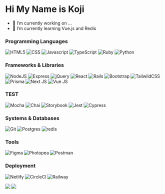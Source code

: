 # Hi My Name is Koji

- 🔭 I’m currently working on ...
- 🌱 I’m currently learning Vue.js and Redis


### Programming Languages
![HTML5](https://img.shields.io/badge/-HTML5-E34F26?style=for-the-badge&logo=html5&logoColor=white)
![CSS](https://img.shields.io/badge/-CSS-1572B6?style=for-the-badge&logo=css3&logoColor=white)
![Javascript](https://img.shields.io/badge/-JavaScript-F7DF1E?style=for-the-badge&logo=javascript&logoColor=black)
![TypeScript](https://img.shields.io/badge/-typescript-3178C6?style=for-the-badge&logo=typescript&logoColor=white)
![Ruby](https://img.shields.io/badge/-Ruby-CC342D?style=for-the-badge&logo=ruby&logoColor=white)
![Python](https://img.shields.io/badge/-python-3776AB?style=for-the-badge&logo=python&logoColor=white)


### Frameworks & Libraries
![NodeJS](https://img.shields.io/badge/node.js-6DA55F?style=for-the-badge&logo=node.js&logoColor=white)
![Express](https://img.shields.io/badge/Express-black?style=for-the-badge&logo=express&logoColor=white)
![jQuery](https://img.shields.io/badge/jQuery-0769AD?style=for-the-badge&logo=jquery&logoColor=white)
![React](https://img.shields.io/badge/react-%2320232a.svg?style=for-the-badge&logo=react&logoColor=%2361DAFB)
![Rails](https://img.shields.io/badge/rails-CC0000?style=for-the-badge&logo=rubyonrails&logoColor=white)
![Bootstrap](https://img.shields.io/badge/Bootstrap-7952B3?style=for-the-badge&logo=bootstrap&logoColor=white)
![TailwildCSS](https://img.shields.io/badge/Tailwind-06B6D4?style=for-the-badge&logo=tailwindcss&logoColor=white)
![Prisma](https://img.shields.io/badge/-Prisma-3982CE?style=for-the-badge&logo=Prisma&logoColor=white)
![Next JS](https://img.shields.io/badge/Next-000000?style=for-the-badge&logo=next.js&logoColor=white)
![Vue JS](https://img.shields.io/badge/Vue-4FC08D?style=for-the-badge&logo=vue.js&logoColor=white)

### TEST

![Mocha](https://img.shields.io/badge/-Mocha-8D6748?style=for-the-badge&logo=mocha&logoColor=white)
![Chai](https://img.shields.io/badge/-Chai-white?style=for-the-badge&logo=chai&logoColor=A30701)
![Storybook](https://img.shields.io/badge/-Storybook-FF4785?style=for-the-badge&logo=storybook&logoColor=white)
![Jest](https://img.shields.io/badge/-Jest-white?style=for-the-badge&logo=jest&logoColor=C21325)
![Cypress](https://img.shields.io/badge/-Cypress-17202C?style=for-the-badge&logo=cypress&logoColor=white)

### Systems & Databases

![Git](https://img.shields.io/badge/Git-white?style=for-the-badge&logo=git&logoColor=#F05032)
![Postgres](https://img.shields.io/badge/postgres-%23316192.svg?style=for-the-badge&logo=postgresql&logoColor=white)
![redis](https://img.shields.io/badge/redis-DC382D?style=for-the-badge&logo=redis&logoColor=white)

### Tools
![Figma](https://img.shields.io/badge/figma-F24E1E.svg?style=for-the-badge&logo=figma&logoColor=white)
![Photopea](https://img.shields.io/badge/photopea-18A497.svg?style=for-the-badge&logo=photopea&logoColor=white)
![Postman](https://img.shields.io/badge/postman-FF6C37.svg?style=for-the-badge&logo=postman&logoColor=white)
### Deployment
![Netlify](https://img.shields.io/badge/netlify-00C7B7.svg?style=for-the-badge&logo=netlify&logoColor=white)
![CircleCI](https://img.shields.io/badge/circleCI-343434.svg?style=for-the-badge&logo=circleci&logoColor=white)
![Railway](https://img.shields.io/badge/railway-0B0D0E.svg?style=for-the-badge&logo=railway&logoColor=white)


<!-- Stats and lang cards -->
<p align="center">
<!-- dark mode only -->
  <a href="https://github.com/anuraghazra/github-readme-stats#gh-dark-mode-only">
    <img align="left" src="https://github-readme-stats-noamurphy.vercel.app/api/top-langs/?username=kody-eguchi&hide=ejs,html,scss,css&layout=compact&theme=dark#gh-dark-mode-only" />
  </a>
<!-- light mode only -->
  <a href="https://github.com/anuraghazra/github-readme-stats#gh-light-mode-only">
    <img align="left" src="https://github-readme-stats-noamurphy.vercel.app/api/top-langs/?username=kody-eguchi&hide=ejs,html,scss,css&layout=compact&theme=default#gh-light-mode-only" />
  </a>
</p>

<!--  Github stats cards created by [anuraghraza](https://github.com/anuraghazra) as part of a repo found [here](https://github.com/anuraghazra/github-readme-stats). -->

<!-- - 👯 I’m looking to collaborate on ... -->
<!-- - 🤔 I’m looking for help with ... -->
<!-- - 💬 Ask me about ... -->
<!-- - 📫 How to reach me: ... -->
<!-- - ⚡ Fun fact: ... -->

